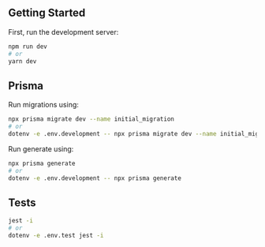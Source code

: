 ## Getting Started

First, run the development server:

```bash
npm run dev
# or
yarn dev
```

## Prisma
Run migrations using:
```bash
npx prisma migrate dev --name initial_migration
# or
dotenv -e .env.development -- npx prisma migrate dev --name initial_migration
```

Run generate using:
```bash
npx prisma generate
# or
dotenv -e .env.development -- npx prisma generate
```

## Tests
```bash
jest -i
# or
dotenv -e .env.test jest -i
```
